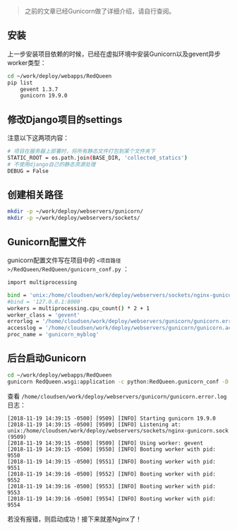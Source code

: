 > 之前的文章已经Gunicorn做了详细介绍，请自行查阅。

## 安装

上一步安装项目依赖的时候，已经在虚拟环境中安装Gunicorn以及gevent异步worker类型：  

```bash
cd ~/work/deploy/webapps/RedQueen
pip list
	gevent 1.3.7 
	gunicorn 19.9.0
```

## 修改Django项目的settings

注意以下这两项内容：  

```bash
# 项目在服务器上部署时，将所有静态文件打包到某个文件夹下
STATIC_ROOT = os.path.join(BASE_DIR, 'collected_statics')
# 不使用django自己的静态资源处理
DEBUG = False
```

## 创建相关路径

```bash
mkdir -p ~/work/deploy/webservers/gunicorn/
mkdir -p ~/work/deploy/webservers/sockets/
```

## Gunicorn配置文件

gunicorn配置文件写在项目中的 `<项目路径>/RedQueen/RedQueen/gunicorn_conf.py` ：  

```bash
import multiprocessing

bind = 'unix:/home/cloudsen/work/deploy/webservers/sockets/nginx-gunicorn.sock'
#bind = '127.0.0.1:8000'
workers = multiprocessing.cpu_count() * 2 + 1
worker_class = 'gevent'
errorlog = '/home/cloudsen/work/deploy/webservers/gunicorn/gunicorn.error.log'
accesslog = '/home/cloudsen/work/deploy/webservers/gunicorn/gunicorn.access.log'
proc_name = 'gunicorn_myblog'
```

## 后台启动Gunicorn

```bash
cd ~/work/deploy/webapps/RedQueen
gunicorn RedQueen.wsgi:application -c python:RedQueen.gunicorn_conf -D
```

  

查看 `/home/cloudsen/work/deploy/webservers/gunicorn/gunicorn.error.log` 日志：  

```
[2018-11-19 14:39:15 -0500] [9509] [INFO] Starting gunicorn 19.9.0
[2018-11-19 14:39:15 -0500] [9509] [INFO] Listening at: unix:/home/cloudsen/work/deploy/webservers/sockets/nginx-gunicorn.sock (9509)
[2018-11-19 14:39:15 -0500] [9509] [INFO] Using worker: gevent
[2018-11-19 14:39:15 -0500] [9550] [INFO] Booting worker with pid: 9550
[2018-11-19 14:39:15 -0500] [9551] [INFO] Booting worker with pid: 9551
[2018-11-19 14:39:16 -0500] [9552] [INFO] Booting worker with pid: 9552
[2018-11-19 14:39:16 -0500] [9553] [INFO] Booting worker with pid: 9553
[2018-11-19 14:39:16 -0500] [9554] [INFO] Booting worker with pid: 9554
```

若没有报错，则启动成功！接下来就差Nginx了！
